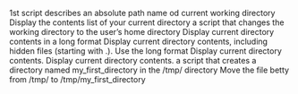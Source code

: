  1st script describes an absolute path name od current working directory
Display the contents list of your current directory
a script that changes the working directory to the user’s home directory
Display current directory contents in a long format
Display current directory contents, including hidden files (starting with .). Use the long format
Display current directory contents.
Display current directory contents.
a script that creates a directory named my_first_directory in the /tmp/ directory
Move the file betty from /tmp/ to /tmp/my_first_directory
